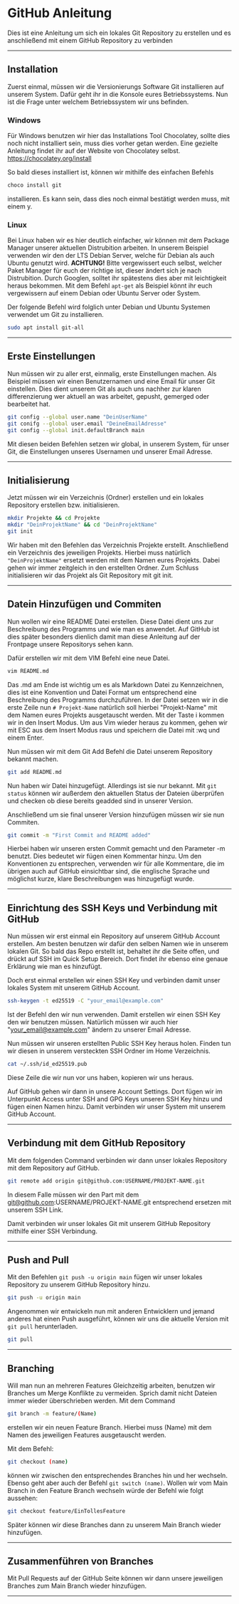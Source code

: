 # GitHub Anleitung
Dies ist eine Anleitung um sich ein lokales Git Repository zu erstellen und es anschließend mit einem GitHub Repository zu verbinden

_____

## Installation

Zuerst einmal, müssen wir die Versionierungs Software Git installieren auf unserem System. Dafür geht ihr in die Konsole eures Betriebssystems.
Nun ist die Frage unter welchem Betriebssystem wir uns befinden.


### Windows
Für Windows benutzen wir hier das Installations Tool Chocolatey, sollte dies noch nicht installiert sein, muss dies vorher getan werden. Eine gezielte Anleitung findet ihr auf der Website von Chocolatey selbst. 
https://chocolatey.org/install

So bald dieses installiert ist, können wir mithilfe des einfachen Befehls
```bash
choco install git
```
installieren. Es kann sein, dass dies noch einmal bestätigt werden muss, mit einem y.

### Linux
Bei Linux haben wir es hier deutlich einfacher, wir können mit dem Package Manager unserer aktuellen Distrubition arbeiten. In unserem Beispiel verwenden wir den der LTS Debian Server, welche für Debian als auch Ubuntu genutzt wird.
**ACHTUNG!** Bitte vergewissert euch selbst, welcher Paket Manager für euch der richtige ist, dieser ändert sich je nach Distrubition. Durch Googlen, solltet ihr spätestens dies aber mit leichtigkeit heraus bekommen. Mit dem Befehl `apt-get` als Beispiel könnt ihr euch vergewissern auf einem Debian oder Ubuntu Server oder System.

Der folgende Befehl wird folglich unter Debian und Ubuntu Systemen verwendet um Git zu installieren.
```bash
sudo apt install git-all
```
___

## Erste Einstellungen

Nun müssen wir zu aller erst, einmalig, erste Einstellungen machen. Als Beispiel müssen wir einen Benutzernamen und eine Email für unser Git einstellen. Dies dient unserem Git als auch uns nachher zur klaren differenzierung wer aktuell an was arbeitet, gepusht, gemerged oder bearbeitet hat.
```bash
git config --global user.name "DeinUserName"
git conifg --global user.email "DeineEmailAdresse"
git config --global init.defaultBranch main
```
Mit diesen beiden Befehlen setzen wir global, in unserem System, für unser Git, die Einstellungen unseres Usernamen und unserer Email Adresse.

___

## Initialisierung

Jetzt müssen wir ein Verzeichnis (Ordner) erstellen und ein lokales Repository erstellen bzw. initialisieren.
```bash
mkdir Projekte && cd Projekte
mkdir "DeinProjektName" && cd "DeinProjektName"
git init
```
Wir haben mit den Befehlen das Verzeichnis Projekte erstellt. Anschließend ein Verzeichnis des jeweiligen Projekts. Hierbei muss natürlich ```"DeinProjektName"``` ersetzt werden mit dem Namen eures Projekts. Dabei gehen wir immer zeitgleich in den erstellten Ordner.
Zum Schluss initialisieren wir das Projekt als Git Repository mit git init.
 
___

## Datein Hinzufügen und Commiten

Nun wollen wir eine README Datei erstellen. Diese Datei dient uns zur Beschreibung des Programms und wie man es anwendet. Auf GitHub ist dies später besonders dienlich damit man diese Anleitung auf der Frontpage unsere Repositorys sehen kann.

Dafür erstellen wir mit dem VIM Befehl eine neue Datei.
```bash
vim README.md
```
Das .md am Ende ist wichtig um es als Markdown Datei zu Kennzeichnen, dies ist eine Konvention und Datei Format um entsprechend eine Beschreibung des Programms durchzuführen.
In der Datei setzen wir in die erste Zeile nun ```# Projekt-Name``` natürlich soll hierbei "Projekt-Name" mit dem Namen eures Projekts ausgetauscht werden. Mit der Taste i kommen wir in den Insert Modus.
Um aus Vim wieder heraus zu kommen, gehen wir mit ESC aus dem Insert Modus raus und speichern die Datei mit :wq und einem Enter.

Nun müssen wir mit dem Git Add Befehl die Datei unserem Repository bekannt machen.
```bash
git add README.md
```
Nun haben wir Datei hinzugefügt. Allerdings ist sie nur bekannt. Mit ```git status``` können wir außerdem den aktuellen Status der Dateien überprüfen und checken ob diese bereits geadded sind in unserer Version.

Anschließend um sie final unserer Version hinzufügen müssen wir sie nun Commiten.
```bash
git commit -m "First Commit and README added"
```
Hierbei haben wir unseren ersten Commit gemacht und den Parameter -m benutzt. Dies bedeutet wir fügen einen Kommentar hinzu. Um den Konventionen zu entsprechen, verwenden wir für alle Kommentare, die im übrigen auch auf GitHub einsichtbar sind, die englische Sprache und möglichst kurze, klare Beschreibungen was hinzugefügt wurde.

___

## Einrichtung des SSH Keys und Verbindung mit GitHub

Nun müssen wir erst einmal ein Repository auf unserem GitHub Account erstellen. Am besten benutzen wir dafür den selben Namen wie in unserem lokalen Git.
So bald das Repo erstellt ist, behaltet ihr die Seite offen, und drückt auf SSH im Quick Setup Bereich. Dort findet ihr ebenso eine genaue Erklärung wie man es hinzufügt.

Doch erst einmal erstellen wir einen SSH Key und verbinden damit unser lokales System mit unserem GitHub Account.
```bash
ssh-keygen -t ed25519 -C "your_email@example.com"
```
Ist der Befehl den wir nun verwenden. Damit erstellen wir einen SSH Key den wir benutzen müssen. Natürlich müssen wir auch hier "your_email@example.com" ändern zu unserer Email Adresse.

Nun müssen wir unseren erstellten Public SSH Key heraus holen. Finden tun wir diesen in unserem versteckten SSH Ordner im Home Verzeichnis.
```bash
cat ~/.ssh/id_ed25519.pub
```
Diese Zeile die wir nun vor uns haben, kopieren wir uns heraus.

Auf GitHub gehen wir dann in unsere Account Settings. Dort fügen wir im Unterpunkt Access unter SSH and GPG Keys unseren SSH Key hinzu und fügen einen Namen hinzu. Damit verbinden wir unser System mit unserem GitHub Account.

___

## Verbindung mit dem GitHub Repository

Mit dem folgenden Command verbinden wir dann unser lokales Repository mit dem Repository auf GitHub.
```bash
git remote add origin git@github.com:USERNAME/PROJEKT-NAME.git
```
In diesem Falle müssen wir den Part mit dem git@github.com:USERNAME/PROJEKT-NAME.git entsprechend ersetzen mit unserem SSH Link.

Damit verbinden wir unser lokales Git mit unserem GitHub Repository mithilfe einer SSH Verbindung.

___

## Push and Pull

Mit den Befehlen ```git push -u origin main``` fügen wir unser lokales Repository zu unserem GitHub Repository hinzu.
```bash
git push -u origin main
```
Angenommen wir entwickeln nun mit anderen Entwicklern und jemand anderes hat einen Push ausgeführt, können wir uns die aktuelle Version mit ```git pull``` herunterladen.
```bash
git pull
```
___

## Branching

Will man nun an mehreren Features Gleichzeitig arbeiten, benutzen wir Branches um Merge Konflikte zu vermeiden. Sprich damit nicht Dateien immer wieder überschrieben werden.
Mit dem Command
```bash
git branch -m feature/(Name)
```
erstellen wir ein neuen Feature Branch. Hierbei muss (Name) mit dem Namen des jeweiligen Features ausgetauscht werden.

Mit dem Befehl:
```bash
git checkout (name)
```
können wir zwischen den entsprechendes Branches hin und her wechseln. Ebenso geht aber auch der Befehl ```git switch (name)```. Wollen wir vom Main Branch in den Feature Branch wechseln würde der Befehl wie folgt aussehen:
```bash
git checkout feature/EinTollesFeature
```

Später können wir diese Branches dann zu unserem Main Branch wieder hinzufügen.

___

## Zusammenführen von Branches

Mit Pull Requests auf der GitHub Seite können wir dann unsere jeweiligen Branches zum Main Branch wieder hinzufügen.

___
